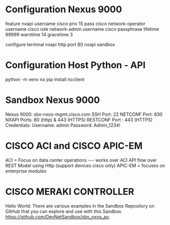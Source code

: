 # Configuration Nexus 9000

feature nxapi
username cisco priv 15 pass cisco
network-operator
username cisco role network-admin
username cisco passphrase lifetime 99999 warntime 14 gracetime 3

configure terminal
nxapi http port 80
nxapi sandbox

# Configuration Host Python - API

python -m venv nx
pip install ncclient

# Sandbox Nexus 9000

Nexus 9000: sbx-nxos-mgmt.cisco.com
SSH Port: 22
NETCONF Port: 830
NXAPI Ports: 80 (http) & 443 (HTTPS)
RESTCONF Port : 443 (HTTPS)
Credentials:
Username: admin
Password: Admin_1234!

# CISCO ACI and CISCO APIC-EM

ACI = Focus on data center operations --- works over ACI API flow over REST Model using Http (support devices cisco only) 
APIC-EM = focuses on enterprise modules

# CISCO MERAKI CONTROLLER



Hello World:
There are various examples in the Sandbox Repository on GitHub that you can explore and use with this Sandbox.
https://github.com/DevNetSandbox/sbx_nxos_ao.
